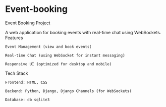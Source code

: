# Event-booking
Event Booking Project

A web application for booking events with real-time chat using WebSockets.
Features

    Event Management (view and book events)

    Real-time Chat (using WebSocket for instant messaging)

    Responsive UI (optimized for desktop and mobile)

Tech Stack

    Frontend: HTML, CSS

    Backend: Python, Django, Django Channels (for WebSockets)

    Database: db sqlite3
